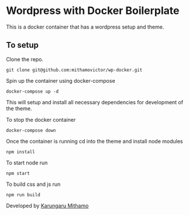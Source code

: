 # Wordpress with Docker Boilerplate
This is a docker container that has a wordpress setup and theme.

## To setup
Clone the repo.
```
git clone git@github.com:mithamovictor/wp-docker.git
```

Spin up the container using docker-compose
```
docker-compose up -d
```
This will setup and install all necessary dependencies for development of the theme.

To stop the docker container
```
docker-compose down
```

Once the container is running cd into the theme and install node modules
```
npm install
```

To start node run
```
npm start
```

To build css and js run
```
npm run build
```

Developed by [Karungaru Mithamo](https://mithamovictor.github.io)